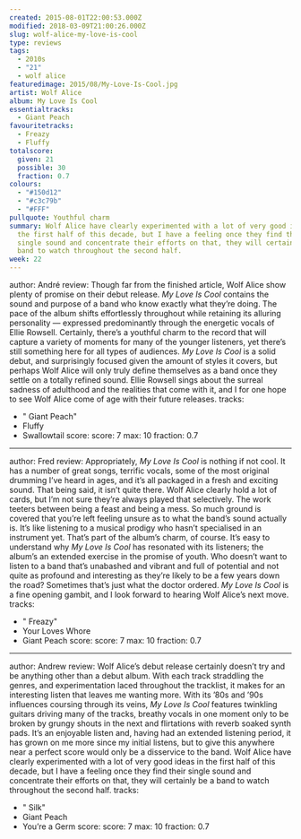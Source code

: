```yaml
---
created: 2015-08-01T22:00:53.000Z
modified: 2018-03-09T21:00:26.000Z
slug: wolf-alice-my-love-is-cool
type: reviews
tags:
  - 2010s
  - "21"
  - wolf alice
featuredimage: 2015/08/My-Love-Is-Cool.jpg
artist: Wolf Alice
album: My Love Is Cool
essentialtracks:
  - Giant Peach
favouritetracks:
  - Freazy
  - Fluffy
totalscore:
  given: 21
  possible: 30
  fraction: 0.7
colours:
  - "#150d12"
  - "#c3c79b"
  - "#FFF"
pullquote: Youthful charm
summary: Wolf Alice have clearly experimented with a lot of very good ideas in
  the first half of this decade, but I have a feeling once they find their
  single sound and concentrate their efforts on that, they will certainly be a
  band to watch throughout the second half.
week: 22
---
```

author: André
review: Though far from the finished article, Wolf Alice show plenty of promise
  on their debut release. *My Love Is Cool* contains the sound and purpose of a
  band who know exactly what they’re doing. The pace of the album shifts
  effortlessly throughout while retaining its alluring personality — expressed
  predominantly through the energetic vocals of Ellie Rowsell. Certainly,
  there’s a youthful charm to the record that will capture a variety of moments
  for many of the younger listeners, yet there’s still something here for all
  types of audiences. *My Love Is Cool* is a solid debut, and surprisingly
  focused given the amount of styles it covers, but perhaps Wolf Alice will only
  truly define themselves as a band once they settle on a totally refined sound.
  Ellie Rowsell sings about the surreal sadness of adulthood and the realities
  that come with it, and I for one hope to see Wolf Alice come of age with their
  future releases.
tracks:
  - " Giant Peach"
  - ­Fluffy
  - ­Swallowtail
score:
  score: 7
  max: 10
  fraction: 0.7
---
author: Fred
review: Appropriately, *My Love Is Cool* is nothing if not cool. It has a number
  of great songs, terrific vocals, some of the most original drumming I’ve heard
  in ages, and it’s all packaged in a fresh and exciting sound. That being said,
  it isn’t quite there. Wolf Alice clearly hold a lot of cards, but I’m not sure
  they’re always played that selectively. The work teeters between being a feast
  and being a mess. So much ground is covered that you’re left feeling unsure as
  to what the band’s sound actually is. It’s like listening to a musical prodigy
  who hasn’t specialised in an instrument yet. That’s part of the album’s charm,
  of course. It’s easy to understand why *My Love Is Cool* has resonated with
  its listeners; the album’s an extended exercise in the promise of youth. Who
  doesn’t want to listen to a band that’s unabashed and vibrant and full of
  potential and not quite as profound and interesting as they’re likely to be a
  few years down the road? Sometimes that’s just what the doctor ordered. *My
  Love Is Cool* is a fine opening gambit, and I look forward to hearing Wolf
  Alice’s next move.
tracks:
  - " Freazy"
  - ­­Your Loves Whore
  - ­­Giant Peach
score:
  score: 7
  max: 10
  fraction: 0.7
---
author: Andrew
review: Wolf Alice’s debut release certainly doesn’t try and be anything other
  than a debut album. With each track straddling the genres, and experimentation
  laced throughout the tracklist, it makes for an interesting listen that leaves
  me wanting more. With its ’80s and ’90s influences coursing through its veins,
  *My Love Is Cool* features twinkling guitars driving many of the tracks,
  breathy vocals in one moment only to be broken by grungy shouts in the next
  and flirtations with reverb soaked synth pads. It’s an enjoyable listen and,
  having had an extended listening period, it has grown on me more since my
  initial listens, but to give this anywhere near a perfect score would only be
  a disservice to the band. Wolf Alice have clearly experimented with a lot of
  very good ideas in the first half of this decade, but I have a feeling once
  they find their single sound and concentrate their efforts on that, they will
  certainly be a band to watch throughout the second half.
tracks:
  - " Silk"
  - ­Giant Peach
  - ­You’re a Germ
score:
  score: 7
  max: 10
  fraction: 0.7
